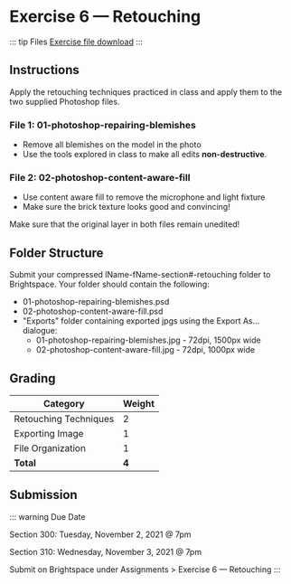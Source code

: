# Exercise 6 — Retouching

::: tip Files
[Exercise file download](https://drive.google.com/uc?export=download&id=1FnKPEyV0Q1VqDyin8cysheuK1uHgxli3)
:::
## Instructions

Apply the retouching techniques practiced in class and apply them to the two supplied Photoshop files.

### File 1: 01-photoshop-repairing-blemishes

- Remove all blemishes on the model in the photo
- Use the tools explored in class to make all edits **non-destructive**.

### File 2: 02-photoshop-content-aware-fill

- Use content aware fill to remove the microphone and light fixture
- Make sure the brick texture looks good and convincing!

Make sure that the original layer in both files remain unedited!

## Folder Structure

Submit your compressed lName-fName-section#-retouching folder to Brightspace. Your folder should contain the following:

- 01-photoshop-repairing-blemishes.psd
- 02-photoshop-content-aware-fill.psd
- "Exports" folder containing exported jpgs using the Export As... dialogue:
  - 01-photoshop-repairing-blemishes.jpg - 72dpi, 1500px wide
  - 02-photoshop-content-aware-fill.jpg - 72dpi, 1000px wide

## Grading

| Category              | Weight |
| --------------------- | ------ |
| Retouching Techniques | 2      |
| Exporting Image       | 1      |
| File Organization     | 1      |
| **Total**             | **4**  |

## Submission

::: warning Due Date

Section 300: Tuesday, November 2, 2021 @ 7pm

Section 310: Wednesday, November 3, 2021 @ 7pm

Submit on Brightspace under Assignments > Exercise 6 — Retouching
:::
